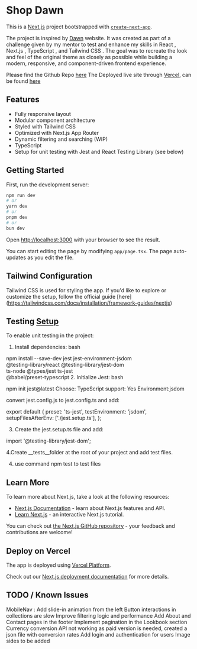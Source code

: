# Shop Dawn

This is a [Next.js](https://nextjs.org) project bootstrapped with [`create-next-app`](https://nextjs.org/docs/app/api-reference/cli/create-next-app).

The project is inspired by [Dawn](https://theme-dawn-demo.myshopify.com/) website. It was created as part of a challenge given by my mentor to test and enhance my skills in React , Next.js , TypeScript , and Tailwind CSS . The goal was to recreate the look and feel of the original theme as closely as possible while building a modern, responsive, and component-driven frontend experience.

Please find the Github Repo [here](https://github.com/aimansae/dawn-ecommerce)
The Deployed live site through [Vercel](https://vercel.com/), can be found [here](https://dawn-ecommerce-amqo.vercel.app/)

## Features

- Fully responsive layout
- Modular component architecture
- Styled with Tailwind CSS
- Optimized with Next.js App Router
- Dynamic filtering and searching (WIP)
- TypeScript  
- Setup for unit testing with Jest and React Testing Library (see below)

## Getting Started

First, run the development server:

```bash
npm run dev
# or
yarn dev
# or
pnpm dev
# or
bun dev
```

Open [http://localhost:3000](http://localhost:3000) with your browser to see the result.

You can start editing the page by modifying `app/page.tsx`. The page auto-updates as you edit the file.

## Tailwind Configuration

Tailwind CSS is used for styling the app. If you'd like to explore or customize the setup, follow the official guide [here] (https://tailwindcss.com/docs/installation/framework-guides/nextjs) 

## Testing [Setup](https://nextjs.org/docs/app/guides/testing/jest)
To enable unit testing in the project:

1. Install dependencies:
bash

npm install --save-dev jest jest-environment-jsdom \
  @testing-library/react @testing-library/jest-dom \
  ts-node @types/jest ts-jest \
  @babel/preset-typescript
2. Initialize Jest:
bash


npm init jest@latest
Choose:
TypeScript support: Yes
Environment:jsdom

convert jest.config.js to jest.config.ts and add:

export default {
  preset: 'ts-jest',
  testEnvironment: 'jsdom',
  setupFilesAfterEnv: ['./jest.setup.ts'],
};

3. Create the jest.setup.ts file and add:

import '@testing-library/jest-dom';

4.Create   __tests__folder at the root of your project and add test files.

4. use command npm test  to test files

## Learn More

To learn more about Next.js, take a look at the following resources:

- [Next.js Documentation](https://nextjs.org/docs) - learn about Next.js features and API.
- [Learn Next.js](https://nextjs.org/learn) - an interactive Next.js tutorial.

You can check out [the Next.js GitHub repository](https://github.com/vercel/next.js) - your feedback and contributions are welcome!

## Deploy on Vercel

The app is deployed using [Vercel Platform](https://vercel.com/new?utm_medium=default-template&filter=next.js&utm_source=create-next-app&utm_campaign=create-next-app-readme).

Check out our [Next.js deployment documentation](https://nextjs.org/docs/app/building-your-application/deploying) for more details.

## TODO / Known Issues

 MobileNav : Add slide-in animation from the left
 Button interactions in collections are slow
 Improve filtering logic and performance
 Add About and Contact pages in the footer
 Implement pagination in the Lookbook section
 Currency conversion API not working as paid version is needed, created a json file with conversion rates
 Add login and authentication for users
 Image sides to be added

